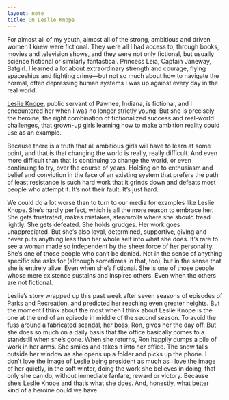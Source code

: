 ```yaml
---
layout: note
title: On Leslie Knope
---
```


For almost all of my youth, almost all of the strong, ambitious and driven women I knew were fictional. They were all I had access to, through books, movies and television shows, and they were not only fictional, but usually science fictional or similarly fantastical. Princess Leia, Captain Janeway, Batgirl. I learned a lot about extraordinary strength and courage, flying spaceships and fighting crime—but not so much about how to navigate the normal, often depressing human systems I was up against every day in the real world.
 
[Leslie Knope](http://en.wikipedia.org/wiki/Leslie_Knope), public servant of Pawnee, Indiana, is fictional, and I encountered her when I was no longer strictly young. But she is precisely the heroine, the right combination of fictionalized success and real-world challenges, that grown-up girls learning how to make ambition reality could use as an example.
 
Because there is a truth that all ambitious girls will have to learn at some point, and that is that changing the world is really, really difficult. And even more difficult than that is continuing to change the world, or even continuing to try, over the course of years. Holding on to enthusiasm and belief and conviction in the face of an existing system that prefers the path of least resistance is such hard work that it grinds down and defeats most people who attempt it. It’s not their fault. It’s just hard.
 
We could do a lot worse than to turn to our media for examples like Leslie Knope. She’s hardly perfect, which is all the more reason to embrace her. She gets frustrated, makes mistakes, steamrolls where she should tread lightly. She gets defeated. She holds grudges. Her work goes unappreciated. But she’s also loyal, determined, supportive, giving and never puts anything less than her whole self into what she does. It’s rare to see a woman made so independent by the sheer force of her personality. She’s one of those people who can’t be denied. Not in the sense of anything specific she asks for (although sometimes in that, too), but in the sense that she is entirely alive. Even when she’s fictional. She is one of those people whose mere existence sustains and inspires others. Even when the others are not fictional.
 
Leslie’s story wrapped up this past week after seven seasons of episodes of Parks and Recreation, and predicted her reaching even greater heights. But the moment I think about the most when I think about Leslie Knope is the one at the end of an episode in middle of the second season. To avoid the fuss around a fabricated scandal, her boss, Ron, gives her the day off. But she does so much on a daily basis that the office basically comes to a standstill when she’s gone. When she returns, Ron happily dumps a pile of work in her arms. She smiles and takes it into her office. The snow falls outside her window as she opens up a folder and picks up the phone. I don’t love the image of Leslie being president as much as I love the image of her quietly, in the soft winter, doing the work she believes in doing, that only she can do, without immediate fanfare, reward or victory. Because she’s Leslie Knope and that’s what she does. And, honestly, what better kind of a heroine could we have.

